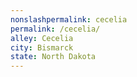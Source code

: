 ```yaml
---
﻿nonslashpermalink: cecelia
permalink: /cecelia/
alley: Cecelia
city: Bismarck
state: North Dakota
---
```

